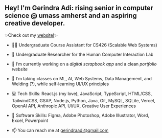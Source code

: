 ## Hey! I'm Gerindra Adi: rising senior in computer science @ umass amherst and an aspiring creative developer.

✨Check out my [website!](https://www.geribydesign.com/)✨

- 👨‍💻 Undergraduate Course Assistant for CS426 (Scalable Web Systems)
- 🔬 Undergraduate Researcher for the Human Computer Interaction Lab
- 🔭 I’m currently working on a _digital scrapbook app_ and a clean _portfolio website_
- 🌱 I’m taking classes on ML, AI, Web Systems, Data Management, and Welding (?), while self-learning UI/UX principles

- 💻 Tech Skills: React.js (my love), JavaScript, TypeScript, HTML/CSS, TailwindCSS, GSAP, Node.js, Python, Java, Git, MySQL, SQLite, Vercel, OpenAI API, Anthropic API, UI/UX, Creative User Experiences
- 💾 Software Skills: Figma, Adobe Photoshop, Adobe Illustrator, Word, Excel, Powerpoint
- 📫 You can reach me at gerindraadi@gmail.com

<!--
**TedDPig123/TedDPig123** is a ✨ _special_ ✨ repository because its `README.md` (this file) appears on your GitHub profile.

Here are some ideas to get you started:

- 🔭 I’m currently working on ...
- 🌱 I’m currently learning ...
- 👯 I’m looking to collaborate on ...
- 🤔 I’m looking for help with ...
- 💬 Ask me about ...
- 📫 How to reach me: ...
- 😄 Pronouns: ...
- ⚡ Fun fact: ...
-->
